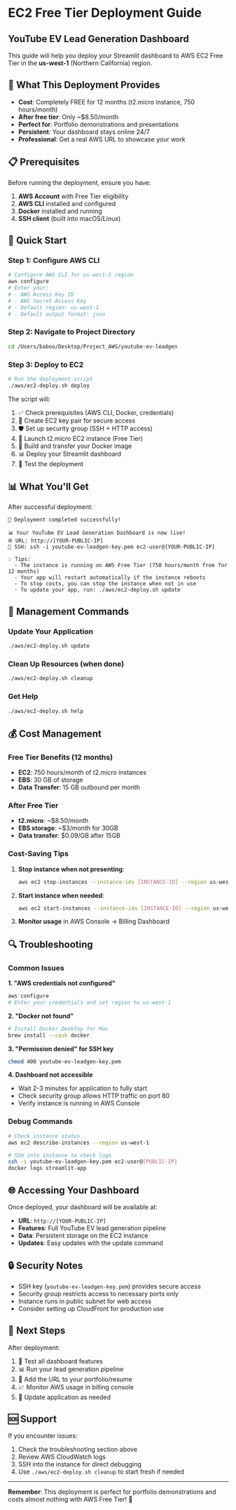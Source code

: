 # EC2 Free Tier Deployment Guide
## YouTube EV Lead Generation Dashboard

This guide will help you deploy your Streamlit dashboard to AWS EC2 Free Tier in the **us-west-1** (Northern California) region.

## 🎯 What This Deployment Provides

- **Cost**: Completely FREE for 12 months (t2.micro instance, 750 hours/month)
- **After free tier**: Only ~$8.50/month
- **Perfect for**: Portfolio demonstrations and presentations
- **Persistent**: Your dashboard stays online 24/7
- **Professional**: Get a real AWS URL to showcase your work

## 📋 Prerequisites

Before running the deployment, ensure you have:

1. **AWS Account** with Free Tier eligibility
2. **AWS CLI** installed and configured
3. **Docker** installed and running
4. **SSH client** (built into macOS/Linux)

## 🚀 Quick Start

### Step 1: Configure AWS CLI
```bash
# Configure AWS CLI for us-west-1 region
aws configure
# Enter your:
# - AWS Access Key ID
# - AWS Secret Access Key  
# - Default region: us-west-1
# - Default output format: json
```

### Step 2: Navigate to Project Directory
```bash
cd /Users/baboo/Desktop/Project_AWS/youtube-ev-leadgen
```

### Step 3: Deploy to EC2
```bash
# Run the deployment script
./aws/ec2-deploy.sh deploy
```

The script will:
1. ✅ Check prerequisites (AWS CLI, Docker, credentials)
2. 🔑 Create EC2 key pair for secure access
3. 🛡️ Set up security group (SSH + HTTP access)
4. 🚀 Launch t2.micro EC2 instance (Free Tier)
5. 🐳 Build and transfer your Docker image
6. 📊 Deploy your Streamlit dashboard
7. 🧪 Test the deployment

## 📊 What You'll Get

After successful deployment:

```
🎉 Deployment completed successfully!

📊 Your YouTube EV Lead Generation Dashboard is now live!
🌐 URL: http://[YOUR-PUBLIC-IP]
🔑 SSH: ssh -i youtube-ev-leadgen-key.pem ec2-user@[YOUR-PUBLIC-IP]

💡 Tips:
  - The instance is running on AWS Free Tier (750 hours/month free for 12 months)
  - Your app will restart automatically if the instance reboots
  - To stop costs, you can stop the instance when not in use
  - To update your app, run: ./aws/ec2-deploy.sh update
```

## 🔧 Management Commands

### Update Your Application
```bash
./aws/ec2-deploy.sh update
```

### Clean Up Resources (when done)
```bash
./aws/ec2-deploy.sh cleanup
```

### Get Help
```bash
./aws/ec2-deploy.sh help
```

## 💰 Cost Management

### Free Tier Benefits (12 months)
- **EC2**: 750 hours/month of t2.micro instances
- **EBS**: 30 GB of storage
- **Data Transfer**: 15 GB outbound per month

### After Free Tier
- **t2.micro**: ~$8.50/month
- **EBS storage**: ~$3/month for 30GB
- **Data transfer**: $0.09/GB after 15GB

### Cost-Saving Tips
1. **Stop instance when not presenting**: 
   ```bash
   aws ec2 stop-instances --instance-ids [INSTANCE-ID] --region us-west-1
   ```

2. **Start instance when needed**:
   ```bash
   aws ec2 start-instances --instance-ids [INSTANCE-ID] --region us-west-1
   ```

3. **Monitor usage** in AWS Console → Billing Dashboard

## 🔍 Troubleshooting

### Common Issues

**1. "AWS credentials not configured"**
```bash
aws configure
# Enter your credentials and set region to us-west-1
```

**2. "Docker not found"**
```bash
# Install Docker Desktop for Mac
brew install --cask docker
```

**3. "Permission denied" for SSH key**
```bash
chmod 400 youtube-ev-leadgen-key.pem
```

**4. Dashboard not accessible**
- Wait 2-3 minutes for application to fully start
- Check security group allows HTTP traffic on port 80
- Verify instance is running in AWS Console

### Debug Commands
```bash
# Check instance status
aws ec2 describe-instances --region us-west-1

# SSH into instance to check logs
ssh -i youtube-ev-leadgen-key.pem ec2-user@[PUBLIC-IP]
docker logs streamlit-app
```

## 🌐 Accessing Your Dashboard

Once deployed, your dashboard will be available at:
- **URL**: `http://[YOUR-PUBLIC-IP]`
- **Features**: Full YouTube EV lead generation pipeline
- **Data**: Persistent storage on the EC2 instance
- **Updates**: Easy updates with the update command

## 🔒 Security Notes

- SSH key (`youtube-ev-leadgen-key.pem`) provides secure access
- Security group restricts access to necessary ports only
- Instance runs in public subnet for web access
- Consider setting up CloudFront for production use

## 📱 Next Steps

After deployment:
1. 🎯 Test all dashboard features
2. 📊 Run your lead generation pipeline
3. 💼 Add the URL to your portfolio/resume
4. 📈 Monitor AWS usage in billing console
5. 🔄 Update application as needed

## 🆘 Support

If you encounter issues:
1. Check the troubleshooting section above
2. Review AWS CloudWatch logs
3. SSH into the instance for direct debugging
4. Use `./aws/ec2-deploy.sh cleanup` to start fresh if needed

---

**Remember**: This deployment is perfect for portfolio demonstrations and costs almost nothing with AWS Free Tier! 🚀 